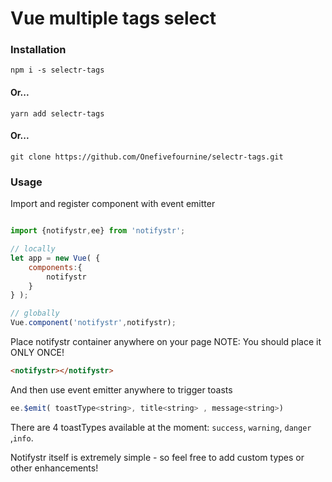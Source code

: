 # Vue multiple tags select

### Installation

```
npm i -s selectr-tags
```

#### Or...

```
yarn add selectr-tags
```

#### Or...

```
git clone https://github.com/Onefivefournine/selectr-tags.git
```

### Usage

Import and register component with event emitter
```javascript

import {notifystr,ee} from 'notifystr';

// locally
let app = new Vue( {
	components:{
		notifystr
	}
} );

// globally
Vue.component('notifystr',notifystr);

```

Place notifystr container anywhere on your page
NOTE: You should place it ONLY ONCE!

```html
<notifystr></notifystr>
```

And then use event emitter anywhere to trigger toasts

```javascript
ee.$emit( toastType<string>, title<string> , message<string>)
```

There are 4 toastTypes available at the moment: `success`, `warning`, `danger` ,`info`.

Notifystr itself is extremely simple - so feel free to add custom types or other enhancements!
